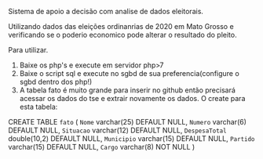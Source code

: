 Sistema de apoio a decisão com analise de dados eleitorais.

Utilizando dados das eleições ordinanrias de 2020 em Mato Grosso e verificando se o poderio economico pode alterar o resultado do pleito.

Para utilizar.
  1. Baixe os php's e execute em servidor php>7
  2. Baixe o script sql e execute no sgbd de sua preferencia(configure o sgbd dentro dos php!)
  3. A tabela fato é muito grande para inserir no github então precisará acessar os dados do tse e extrair novamente os dados. O create para esta tabela:
  
  CREATE TABLE `fato` (
  `Nome` varchar(25) DEFAULT NULL,
  `Numero` varchar(6) DEFAULT NULL,
  `Situacao` varchar(12) DEFAULT NULL,
  `DespesaTotal` double(10,2) DEFAULT NULL,
  `Municipio` varchar(15) DEFAULT NULL,
  `Partido` varchar(15) DEFAULT NULL,
  `Cargo` varchar(8) NOT NULL
)
